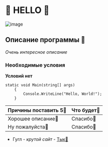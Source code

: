 # 🌸 HELLO 🌸
![image](https://github.com/user-attachments/assets/cd7e3028-8f5d-4ebf-bf97-25dd1065ef0b "Оп, привет!")

## Описание программы 🤔
*Очень интересное описание*

### Необходимые условия
**Условий нет**

```
static void Main(string[] args)
    {
        Console.WriteLine("Hello, World!");
    }
```

| Причины поставить 5🤗  | Что будет🤗 |
| ------------- | ------------- |
| Хорошее описание🤯  | Спасибо💫  |
| Ну пожалуйста🤯  | Спасибо💫  |

* Гугл - *крутой сайт* - [Тык🤩](https://www.google.com "Сайт Google")
